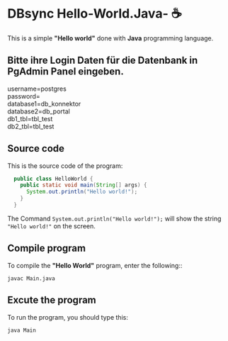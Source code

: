 # DBsync Hello-World.Java- :coffee: # 

This is a simple **"Hello world"** done with **Java** programming language.

## Bitte ihre Login Daten für die Datenbank in PgAdmin Panel eingeben. <br>

username=postgres <br>
password=  <br>
database1=db_konnektor <br>
database2=db_portal <br>
db1_tbl=tbl_test <br>
db2_tbl=tbl_test

## Source code

This is the source code of the program:

```java 
  public class HelloWorld {
    public static void main(String[] args) {
      System.out.println("Hello world!");
    }
  }
```

The Command `System.out.println("Hello world!");` will show the string `"Hello world!"` on the screen.

## Compile program

To compile the **"Hello World"** program, enter the following::

```console
javac Main.java
```

## Excute the program

To run the program, you should type this:

```console
java Main
```
